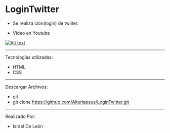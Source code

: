 # LoginTwitter

- Se realizá clon(login) de twiiter. 


 
- Video en Youtube

[![Alt text](https://img.youtube.com/vi/QwmLPJ2xefg/0.jpg)](https://www.youtube.com/watch?v=QwmLPJ2xefg)

---

Tecnologías utilizadas: 

- HTML 
- CSS

---

Descargar Archivos: 

- git 
- git clone https://github.com/Alterlapsus/LoginTwitter.git

---

Realizado Por: 

- Israel De León
